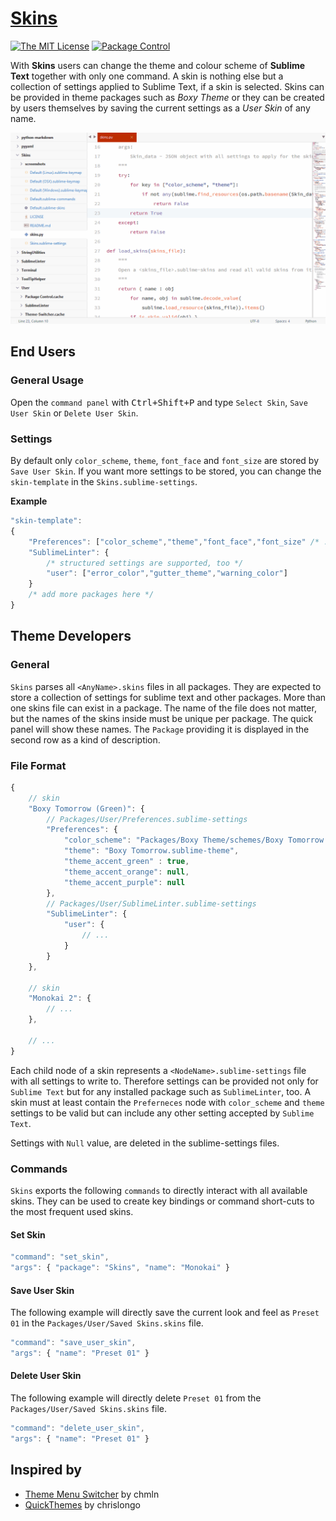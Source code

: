 # [Skins][home]
[![The MIT License](https://img.shields.io/badge/license-MIT-orange.svg?style=flat-square)](LICENSE)
[![Package Control](https://packagecontrol.herokuapp.com/downloads/Skins.svg?style=flat-square)](https://packagecontrol.io/packages/skins)

With **Skins** users can change the theme and colour scheme of **Sublime Text** together with only one command. A skin is nothing else but a collection of settings applied to Sublime Text, if a skin is selected. Skins can be provided in theme packages such as _Boxy Theme_ or they can be created by users themselves by saving the current settings as a _User Skin_ of any name.

![scr](screenshot.gif)

## End Users
### General Usage
Open the `command panel` with <kbd>Ctrl+Shift+P</kbd> and type `Select Skin`, `Save User Skin` or `Delete User Skin`.


### Settings
By default only `color_scheme`, `theme`, `font_face` and `font_size` are stored by `Save User Skin`. If you want more settings to be stored, you can change the `skin-template` in the `Skins.sublime-settings`.

**Example**

```javascript
"skin-template":
{
	"Preferences": ["color_scheme","theme","font_face","font_size" /* ... */ ],
	"SublimeLinter": {
		/* structured settings are supported, too */
		"user": ["error_color","gutter_theme","warning_color"]
	}
	/* add more packages here */
}
```

## Theme Developers
### General
`Skins` parses all `<AnyName>.skins` files in all packages. They are expected to store a collection of settings for sublime text and other packages. More than one skins file can exist in a package. The name of the file does not matter, but the names of the skins inside must be unique per package. The quick panel will show these names. The `Package` providing it is displayed in the second row as a kind of description.

### File Format

```javascript
{
	// skin
	"Boxy Tomorrow (Green)": {
		// Packages/User/Preferences.sublime-settings
		"Preferences": {
			"color_scheme": "Packages/Boxy Theme/schemes/Boxy Tomorrow.tmTheme",
			"theme": "Boxy Tomorrow.sublime-theme",
			"theme_accent_green" : true,
			"theme_accent_orange": null,
			"theme_accent_purple": null
		},
		// Packages/User/SublimeLinter.sublime-settings
		"SublimeLinter": {
			"user": {
				// ...
			}
		}
	},

	// skin
	"Monokai 2": {
		// ...
	},

	// ...
}
```

Each child node of a skin represents a `<NodeName>.sublime-settings` file with all settings to write to. Therefore settings can be provided not only for `Sublime Text` but for any installed package such as `SublimeLinter`, too. A skin must at least contain the `Preferneces` node with `color_scheme` and `theme` settings to be valid but can include any other setting accepted by `Sublime Text`.

Settings with `Null` value, are deleted in the sublime-settings files.

### Commands
`Skins` exports the following `commands` to directly interact with all available skins. They can be used to create key bindings or command short-cuts to the most frequent used skins.

#### Set Skin

```javascript
"command": "set_skin",
"args": { "package": "Skins", "name": "Monokai" }
```

#### Save User Skin

The following example will directly save the current look and feel as `Preset 01` in the `Packages/User/Saved Skins.skins` file.

```javascript
"command": "save_user_skin",
"args": { "name": "Preset 01" }
```

#### Delete User Skin

The following example will directly delete `Preset 01` from the `Packages/User/Saved Skins.skins` file.

```javascript
"command": "delete_user_skin",
"args": { "name": "Preset 01" }
```

## Inspired by
- [Theme Menu Switcher][themeswitcher] by chmln
- [QuickThemes][quickthemes] by chrislongo

[home]:							<https://github.com/deathaxe/sublime-skins>
[themeswitcher]:		<https://github.com/chmln/sublime-text-theme-switcher-menu>
[quickthemes]:			<https://github.com/chrislongo/QuickThemes>